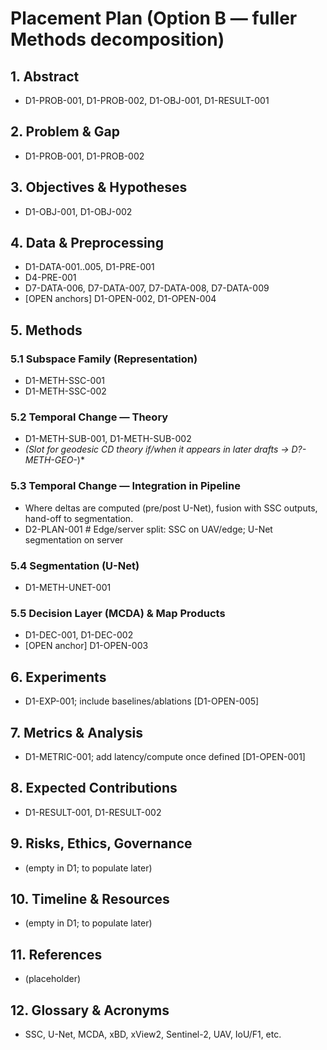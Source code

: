 # Placement Plan (Option B — fuller Methods decomposition)

## 1. Abstract
- D1-PROB-001, D1-PROB-002, D1-OBJ-001, D1-RESULT-001

## 2. Problem & Gap
- D1-PROB-001, D1-PROB-002

## 3. Objectives & Hypotheses
- D1-OBJ-001, D1-OBJ-002

## 4. Data & Preprocessing
- D1-DATA-001..005, D1-PRE-001
- D4-PRE-001
- D7-DATA-006, D7-DATA-007, D7-DATA-008, D7-DATA-009
- [OPEN anchors] D1-OPEN-002, D1-OPEN-004

## 5. Methods
### 5.1 Subspace Family (Representation)
- D1-METH-SSC-001
- D1-METH-SSC-002

### 5.2 Temporal Change — Theory
- D1-METH-SUB-001, D1-METH-SUB-002
- *(Slot for geodesic CD theory if/when it appears in later drafts → D?-METH-GEO-*)*

### 5.3 Temporal Change — Integration in Pipeline
- Where deltas are computed (pre/post U-Net), fusion with SSC outputs, hand-off to segmentation.
- D2-PLAN-001  # Edge/server split: SSC on UAV/edge; U-Net segmentation on server

### 5.4 Segmentation (U-Net)
- D1-METH-UNET-001

### 5.5 Decision Layer (MCDA) & Map Products
- D1-DEC-001, D1-DEC-002
- [OPEN anchor] D1-OPEN-003

## 6. Experiments
- D1-EXP-001; include baselines/ablations [D1-OPEN-005]

## 7. Metrics & Analysis
- D1-METRIC-001; add latency/compute once defined [D1-OPEN-001]

## 8. Expected Contributions
- D1-RESULT-001, D1-RESULT-002

## 9. Risks, Ethics, Governance
- (empty in D1; to populate later)

## 10. Timeline & Resources
- (empty in D1; to populate later)

## 11. References
- (placeholder)

## 12. Glossary & Acronyms
- SSC, U-Net, MCDA, xBD, xView2, Sentinel-2, UAV, IoU/F1, etc.
